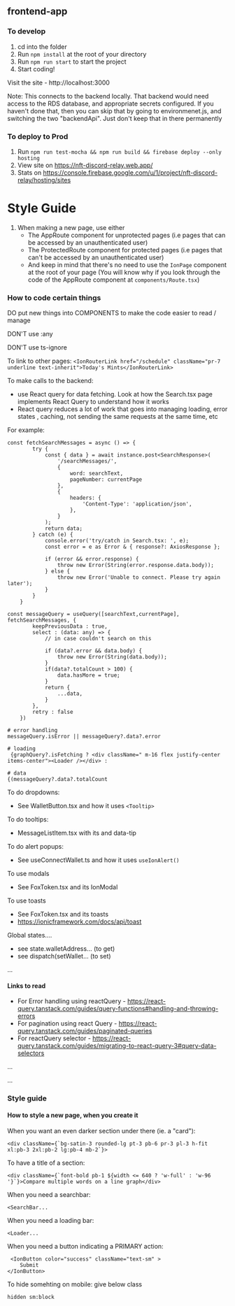 
## frontend-app

### To develop
1. cd into the folder
2. Run `npm install` at the root of your directory
3. Run `npm run start` to start the project
4. Start coding!

Visit the site - http://localhost:3000

Note: This connects to the backend locally. That backend would need access to the RDS database, and appropriate secrets configured.
If you haven't done that, then you can skip that by going to environmenet.js, and switching the two "backendApi". Just don't keep that in there permanently

### To deploy to Prod
1. Run `npm run test-mocha && npm run build && firebase deploy --only hosting`
3. View site on https://nft-discord-relay.web.app/
4. Stats on https://console.firebase.google.com/u/1/project/nft-discord-relay/hosting/sites


# Style Guide

1. When making a new page, use either
   - The AppRoute component for unprotected pages (i.e pages that can be accessed by an unauthenticated user)
   - The ProtectedRoute component for protected pages (i.e pages that can't be accessed by an unauthenticated user)
   - And keep in mind that there's no need to use the `IonPage` component  at the root of your page (You will know why if you look through the code of the AppRoute component at `components/Route.tsx`)

### How to code certain things

DO put new things into COMPONENTS to make the code easier to read / manage

DON'T use :any

DON'T use ts-ignore

To link to other pages:
`<IonRouterLink href="/schedule" className="pr-7 underline text-inherit">Today's Mints</IonRouterLink>`


To make calls to the backend:
- use React query for data fetching. Look at how the Search.tsx page implements React Query to understand how it works
- React query reduces a lot of work that goes into managing loading, error states , caching, not sending the same requests at the same time, etc

For example:
```
const fetchSearchMessages = async () => {
        try {
            const { data } = await instance.post<SearchResponse>(
                '/searchMessages/',
                {
                    word: searchText,
                    pageNumber: currentPage
                },
                {
                    headers: {
                        'Content-Type': 'application/json',
                    },
                }
            );
            return data;
        } catch (e) {
            console.error('try/catch in Search.tsx: ', e);
            const error = e as Error & { response?: AxiosResponse };

            if (error && error.response) {
                throw new Error(String(error.response.data.body));
            } else {
                throw new Error('Unable to connect. Please try again later');
            }
        }
    }

const messageQuery = useQuery([searchText,currentPage], fetchSearchMessages, {
        keepPreviousData : true,
        select : (data: any) => {
            // in case couldn't search on this

            if (data?.error && data.body) {
                throw new Error(String(data.body));
            }
            if(data?.totalCount > 100) {
                data.hasMore = true;
            }
            return {
                ...data,
            }
        },
        retry : false
    })

# error handling
messageQuery.isError || messageQuery?.data?.error

# loading
 {graphQuery?.isFetching ? <div className=" m-16 flex justify-center items-center"><Loader /></div> :

# data
{(messageQuery?.data?.totalCount

```



To do dropdowns:
- See WalletButton.tsx and how it uses `<Tooltip>`

To do tooltips:
- MessageListItem.tsx with its <ReactTooltip /> and data-tip

To do alert popups:
- See useConnectWallet.ts and how it uses `useIonAlert()`

To use modals
- See FoxToken.tsx and its IonModal

To use toasts
- See FoxToken.tsx and its toasts
- https://ionicframework.com/docs/api/toast

Global states....
- see state.walletAddress... (to get)
- see dispatch(setWallet... (to set)

...

#### Links to read
- For Error handling using reactQuery -  https://react-query.tanstack.com/guides/query-functions#handling-and-throwing-errors
- For pagination using react Query -  https://react-query.tanstack.com/guides/paginated-queries
- For reactQuery selector - https://react-query.tanstack.com/guides/migrating-to-react-query-3#query-data-selectors

...

...


### Style guide

#### How to style a new page, when you create it

When you want an even darker section under there (ie. a "card"):
```
<div className={`bg-satin-3 rounded-lg pt-3 pb-6 pr-3 pl-3 h-fit xl:pb-3 2xl:pb-2 lg:pb-4 mb-2`}>
```

To have a title of a section:
```
<div className={`font-bold pb-1 ${width <= 640 ? 'w-full' : 'w-96 '}`}>Compare multiple words on a line graph</div>
```

When you need a searchbar:
```
<SearchBar...
```

When you need a loading bar:
```
<Loader...
```

When you need a button indicating a PRIMARY action:
```
 <IonButton color="success" className="text-sm" >
    Submit
</IonButton>
```

To hide somehting on mobile: give below class
```
hidden sm:block
```
